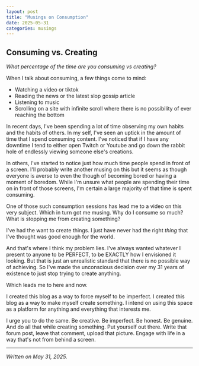 ```yaml
---
layout: post
title: "Musings on Consumption"
date: 2025-05-31
categories: musings
---
```


## Consuming vs. Creating

_What percentage of the time are you consuming vs creating?_

When I talk about consuming, a few things come to mind:

- Watching a video or tiktok
- Reading the news or the latest slop gossip article
- Listening to music
- Scrolling on a site with infinite scroll where there is no possibility of ever
  reaching the bottom

In recent days, I've been spending a lot of time observing my own habits and the
habits of others. In my self, I've seen an uptick in the amount of time that I
spend consuming content. I've noticed that if I have any downtime I tend to
either open Twitch or Youtube and go down the rabbit hole of endlessly viewing
someone else's creations.

In others, I've started to notice just how much time people spend in front of a
screen. I'll probably write another musing on this but it seems as though
everyone is averse to even the though of becoming bored or having a moment of
boredom. While I'm unsure what people are spending their time on in front of
those screens, I'm certain a large majority of that time is spent consuming.

One of those such consumption sessions has lead me to a video on this very
subject. Which in turn got me musing. Why do I consume so much? What is stopping
me from creating something?

I've had the want to create things. I just have never had the right _thing_ that
I've thought was good enough for the world.

And that's where I think my problem lies. I've always wanted whatever I present
to anyone to be PERFECT, to be EXACTLY how I envisioned it looking. But that is
just an unrealistic standard that there is no possible way of achieving. So I've
made the unconscious decision over my 31 years of existence to just stop trying
to create anything.

Which leads me to here and now.

I created this blog as a way to force myself to be imperfect. I created this
blog as a way to make myself create something. I intend on using this space as a
platform for anything and everything that interests me.

I urge you to do the same. Be creative. Be imperfect. Be honest. Be genuine. And
do all that while creating something. Put yourself out there. Write that forum
post, leave that comment, upload that picture. Engage with life in a way that's
not from behind a screen.

---

_Written on May 31, 2025._
